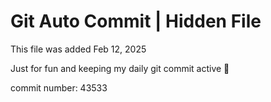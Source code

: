 # Git Auto Commit | Hidden File

This file was added Feb 12, 2025

Just for fun and keeping my daily git commit active 🤪

commit number: 43533
